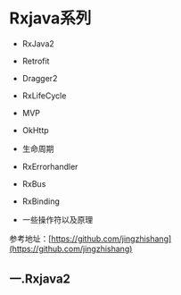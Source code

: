 # Rxjava系列

- RxJava2   

- Retrofit

- Dragger2

- RxLifeCycle

- MVP

- OkHttp

- 生命周期

- RxErrorhandler 

- RxBus

- RxBinding

- 一些操作符以及原理

  



参考地址：[https://github.com/jingzhishang](https://github.com/jingzhishang)

## 一.Rxjava2

